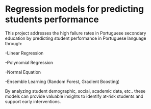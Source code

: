 # Regression models for predicting students performance

This project addresses the high failure rates in Portuguese secondary education by predicting student performance in Portuguese language through:

-Linear Regression

-Polynomial Regression

-Normal Equation

-Ensemble Learning (Random Forest, Gradient Boosting)

By analyzing student demographic, social, academic data, etc.. these models can provide valuable insights to identify at-risk students and support early interventions.

